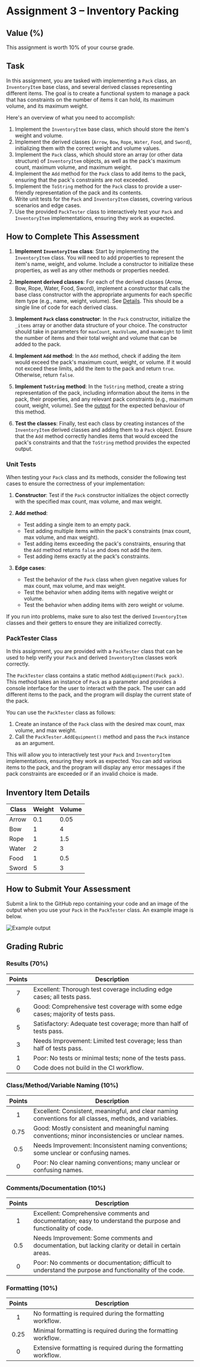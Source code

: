 # Assignment 3 – Inventory Packing

## Value (%)

This assignment is worth 10% of your course grade.

## Task

In this assignment, you are tasked with implementing a `Pack` class, an `InventoryItem` base class, and several derived classes representing different items. The goal is to create a functional system to manage a pack that has constraints on the number of items it can hold, its maximum volume, and its maximum weight.

Here's an overview of what you need to accomplish:

1. Implement the `InventoryItem` base class, which should store the item's weight and volume.
2. Implement the derived classes (`Arrow`, `Bow`, `Rope`, `Water`, `Food`, and `Sword`), initializing them with the correct weight and volume values.
3. Implement the `Pack` class, which should store an array (or other data structure) of `InventoryItem` objects, as well as the pack's maximum count, maximum volume, and maximum weight.
4. Implement the `Add` method for the `Pack` class to add items to the pack, ensuring that the pack's constraints are not exceeded.
5. Implement the `ToString` method for the `Pack` class to provide a user-friendly representation of the pack and its contents.
6. Write unit tests for the `Pack` and `InventoryItem` classes, covering various scenarios and edge cases.
7. Use the provided `PackTester` class to interactively test your `Pack` and `InventoryItem` implementations, ensuring they work as expected.

## How to Complete This Assessment

1. **Implement `InventoryItem` class**: Start by implementing the `InventoryItem` class. You will need to add properties to represent the item's name, weight, and volume. Include a constructor to initialize these properties, as well as any other methods or properties needed.

2. **Implement derived classes**: For each of the derived classes (Arrow, Bow, Rope, Water, Food, Sword), implement a constructor that calls the base class constructor with the appropriate arguments for each specific item type (e.g., name, weight, volume). See [Details](#inventory-item-details). This should be a single line of code for each derived class.

3. **Implement `Pack` class constructor**: In the `Pack` constructor, initialize the `_items` array or another data structure of your choice. The constructor should take in parameters for `maxCount`, `maxVolume`, and `maxWeight` to limit the number of items and their total weight and volume that can be added to the pack.

4. **Implement `Add` method**: In the `Add` method, check if adding the item would exceed the pack's maximum count, weight, or volume. If it would not exceed these limits, add the item to the pack and return `true`. Otherwise, return `false`.

5. **Implement `ToString` method**: In the `ToString` method, create a string representation of the pack, including information about the items in the pack, their properties, and any relevant pack constraints (e.g., maximum count, weight, volume). See the [output](#how-to-submit-your-assessment) for the expected behaviour of this method.

6. **Test the classes**: Finally, test each class by creating instances of the `InventoryItem` derived classes and adding them to a `Pack` object. Ensure that the `Add` method correctly handles items that would exceed the pack's constraints and that the `ToString` method provides the expected output.

### Unit Tests

When testing your `Pack` class and its methods, consider the following test cases to ensure the correctness of your implementation:

1. **Constructor**: Test if the `Pack` constructor initializes the object correctly with the specified max count, max volume, and max weight.

2. **Add method**:
   - Test adding a single item to an empty pack.
   - Test adding multiple items within the pack's constraints (max count, max volume, and max weight).
   - Test adding items exceeding the pack's constraints, ensuring that the `Add` method returns `false` and does not add the item.
   - Test adding items exactly at the pack's constraints.

3. **Edge cases**:
   - Test the behavior of the `Pack` class when given negative values for max count, max volume, and max weight.
   - Test the behavior when adding items with negative weight or volume.
   - Test the behavior when adding items with zero weight or volume.

If you run into problems, make sure to also test the derived `InventoryItem` classes and their getters to ensure they are initialized correctly.

### PackTester Class

In this assignment, you are provided with a `PackTester` class that can be used to help verify your `Pack` and derived `InventoryItem` classes work correctly.

The `PackTester` class contains a static method `AddEquipment(Pack pack)`. This method takes an instance of `Pack` as a parameter and provides a console interface for the user to interact with the pack. The user can add different items to the pack, and the program will display the current state of the pack.

You can use the `PackTester` class as follows:

1. Create an instance of the `Pack` class with the desired max count, max volume, and max weight.
2. Call the `PackTester.AddEquipment()` method and pass the `Pack` instance as an argument.

This will allow you to interactively test your `Pack` and `InventoryItem` implementations, ensuring they work as expected. You can add various items to the pack, and the program will display any error messages if the pack constraints are exceeded or if an invalid choice is made.

## Inventory Item Details

<div style="text-align: center;">

| Class | Weight | Volume |
|-------|--------|--------|
| Arrow | 0.1    | 0.05   |
| Bow   | 1      | 4      |
| Rope  | 1      | 1.5    |
| Water | 2      | 3      |
| Food  | 1      | 0.5    |
| Sword | 5      | 3      |

</div>

## How to Submit Your Assessment

Submit a link to the GitHub repo containing your code and an image of the output when you use your `Pack` in the `PackTester` class. An example image is below.

![Example output](output.png)

## Grading Rubric

### Results (70%)

| Points | Description                                                                                   |
|:------:|-----------------------------------------------------------------------------------------------|
|   7    | Excellent: Thorough test coverage including edge cases; all tests pass.                      |
|   6    | Good: Comprehensive test coverage with some edge cases; majority of tests pass.              |
|   5    | Satisfactory: Adequate test coverage; more than half of tests pass.                          |
|   3    | Needs Improvement: Limited test coverage; less than half of tests pass.                      |
|   1    | Poor: No tests or minimal tests; none of the tests pass.                                     |
|   0    | Code does not build in the CI workflow.                                                       |

### Class/Method/Variable Naming (10%)

| Points | Description                                                                                   |
|:------:|-----------------------------------------------------------------------------------------------|
|   1    | Excellent: Consistent, meaningful, and clear naming conventions for all classes, methods, and variables. |
|  0.75  | Good: Mostly consistent and meaningful naming conventions; minor inconsistencies or unclear names. |
|  0.5   | Needs Improvement: Inconsistent naming conventions; some unclear or confusing names.          |
|   0    | Poor: No clear naming conventions; many unclear or confusing names.                           |

### Comments/Documentation (10%)

| Points | Description                                                                                   |
|:------:|-----------------------------------------------------------------------------------------------|
|   1    | Excellent: Comprehensive comments and documentation; easy to understand the purpose and functionality of code. |
|  0.5   | Needs Improvement: Some comments and documentation, but lacking clarity or detail in certain areas. |
|   0    | Poor: No comments or documentation; difficult to understand the purpose and functionality of the code. |

### Formatting (10%)

| Points | Description                                                                                   |
|:------:|-----------------------------------------------------------------------------------------------|
|   1    | No formatting is required during the formatting workflow.                                     |
|  0.25  | Minimal formatting is required during the formatting workflow.                                |
|   0    | Extensive formatting is required during the formatting workflow.                              |

